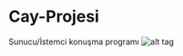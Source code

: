 # Cay-Projesi
Sunucu/İstemci konuşma programı
![alt tag](https://github.com/cevherkarakoc/Cay-Projesi/blob/master/cay.jpg)
